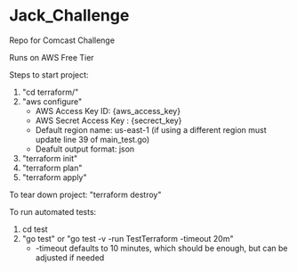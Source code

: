 # Jack_Challenge
Repo for Comcast Challenge

Runs on AWS Free Tier

Steps to start project:
1. "cd terraform/"
2. "aws configure"
    - AWS Access Key ID: {aws_access_key}
    - AWS Secret Access Key : {secrect_key}
    - Default region name: us-east-1 (if using a different region must update line 39 of main_test.go)
    - Deafult output format: json
3. "terraform init"
4. "terraform plan"
5. "terraform apply"

To tear down project: "terraform destroy"


To run automated tests:
1. cd test
2. "go test" or "go test -v -run TestTerraform -timeout 20m"
    - -timeout defaults to 10 minutes, which should be enough, but can be adjusted if needed